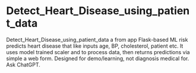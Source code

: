 # Detect_Heart_Disease_using_patient_data
Detect_Heart_Disease_using_patient_data a from app Flask-based ML risk predicts heart disease that like inputs age, BP, cholesterol, patient etc. It uses model trained scaler and to process data, then returns predictions via simple a web form. Designed for demo/learning, not diagnosis medical for. Ask ChatGPT.
